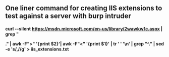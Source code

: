 ## One liner command for creating IIS extensions to test against a server with burp intruder

#### curl --silent https://msdn.microsoft.com/en-us/library/2wawkw1c.aspx | grep "<p>." | awk -F">" '{print $2}'| awk -F"<" '{print $1}' | tr ' ' '\n' | grep "^\." | sed -e 's/,//g' > iis_extensions.txt
